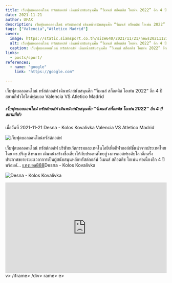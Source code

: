 ```yaml
---
title: เว็บฟุตบอลออนไลน์ ทรัสต์กอล์ฟ เดินหน้าสนับสนุนศึก “วีเมนส์ สก็อตติช โอเพ่น 2022” อีก 4 ปี  สยามกีฬา
date: 2021-11-21
author: UFAX
description: เว็บฟุตบอลออนไลน์ ทรัสต์กอล์ฟ เดินหน้าสนับสนุนศึก “วีเมนส์ สก็อตติช โอเพ่น 2022” อีก 4 ปี  สยามกีฬา 2021-11-21
tags: ["Valencia","Atletico Madrid"]
cover:
  image: https://static.siamsport.co.th/size640/2021/11/21/news202111212155127.jpg
  alt: เว็บฟุตบอลออนไลน์ ทรัสต์กอล์ฟ เดินหน้าสนับสนุนศึก “วีเมนส์ สก็อตติช โอเพ่น 2022” อีก 4 ปี  สยามกีฬา
  caption: เว็บฟุตบอลออนไลน์ ทรัสต์กอล์ฟ เดินหน้าสนับสนุนศึก “วีเมนส์ สก็อตติช โอเพ่น 2022” อีก 4 ปี  สยามกีฬา
links:
  - posts/sport/
references:
  - name: "google"
    link: "https://google.com"

---
```


เว็บฟุตบอลออนไลน์ ทรัสต์กอล์ฟ เดินหน้าสนับสนุนศึก “วีเมนส์ สก็อตติช โอเพ่น 2022” อีก 4 ปี  สยามกีฬาไฮไลท์ฟุตบอล Valencia VS Atletico Madrid

<!--more-->

##### เว็บฟุตบอลออนไลน์ ทรัสต์กอล์ฟ เดินหน้าสนับสนุนศึก “วีเมนส์ สก็อตติช โอเพ่น 2022” อีก 4 ปี  สยามกีฬา


เมื่อวันที่ 2021-11-21 Desna - Kolos Kovalivka Valencia VS Atletico Madrid

![เว็บฟุตบอลออนไลน์ทรัสต์กอล์ฟ](https://static.siamsport.co.th/size640/2021/11/21/news202111212155127.jpg "เว็บฟุตบอลออนไลน์ทรัสต์กอล์ฟ")


เว็บฟุตบอลออนไลน์ ทรัสต์กอล์ฟ บริษัทนวัตกรรมและเทคโนโลยีเพื่อกีฬากอล์ฟชั้นนำจากประเทศไทย โดย ดร.ปริญ สิงหนาท เดินหน้าสร้างชื่อเสียงให้กับประเทศไทยสู่วงการกอล์ฟระดับโลกอีกครั้ง ประกาศขยายระยะเวลาการเป็นผู้สนับสนุนหลักทรัสต์กอล์ฟ วีเมนส์ สก็อตติช โอเพ่น ต่อเนื่องอีก 4 ปี พร้อมอั… <a href="https://bit.ly/3ovjgXC">แทงบอล888</a>Desna - Kolos Kovalivka

![Desna - Kolos Kovalivka](https://www.scorebat.com/og/m/og1077188.jpeg "Desna - Kolos Kovalivka")


<div style='width:100%;height:0px;position:relative;padding-bottom:56.250%;'><iframe src='https://www.scorebat.com/embed/v/619aa7ab21584/?utm_source=api&utm_medium=video&utm_campaign=dflt' frameborder='0' width='100%' height='100%' allowfullscreen allow='autoplay; fullscreen' style='width:100%;height:100%;position:absolute;left:0px;top:0px;overflow:hidden;'></iframe></div>
v>
/iframe></div>
/div>
rame></div>
e></div>
